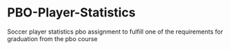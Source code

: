# PBO-Player-Statistics
Soccer player statistics pbo assignment to fulfill one of the requirements for graduation from the pbo course
